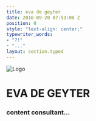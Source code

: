 ```yaml
---
title: eva de geyter
date: 2016-09-20 07:53:00 Z
position: 0
style: "text-align: center;"
typewriter_words:
- "?!"
- "..."
layout: section.typed
---
```

![Logo](/uploads/Eva-De-Geyter_logo_blauw.png)
# EVA DE GEYTER
### content consultant<span id="typed">...</span>


